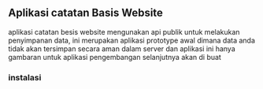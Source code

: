 ## Aplikasi catatan Basis Website
aplikasi catatan besis website mengunakan api publik untuk melakukan penyimpanan data, ini merupakan aplikasi prototype awal dimana data anda tidak akan tersimpan secara aman dalam server dan aplikasi ini hanya gambaran untuk aplikasi pengembangan selanjutnya akan di buat

### instalasi 
